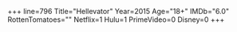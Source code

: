 +++
line=796
Title="Hellevator"
Year=2015
Age="18+"
IMDb="6.0"
RottenTomatoes=""
Netflix=1
Hulu=1
PrimeVideo=0
Disney=0
+++

